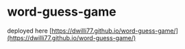 # word-guess-game

deployed here [https://dwilli77.github.io/word-guess-game/](https://dwilli77.github.io/word-guess-game/)
